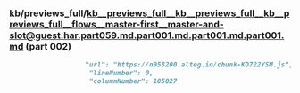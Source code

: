 ### kb/previews_full/kb__previews_full__kb__previews_full__kb__previews_full__flows__master-first__master-and-slot@guest.har.part059.md.part001.md.part001.md.part001.md (part 002)

```md
                   "url": "https://n958200.alteg.io/chunk-KO722YSM.js",
                    "lineNumber": 0,
                    "columnNumber": 105027
     
```

```
